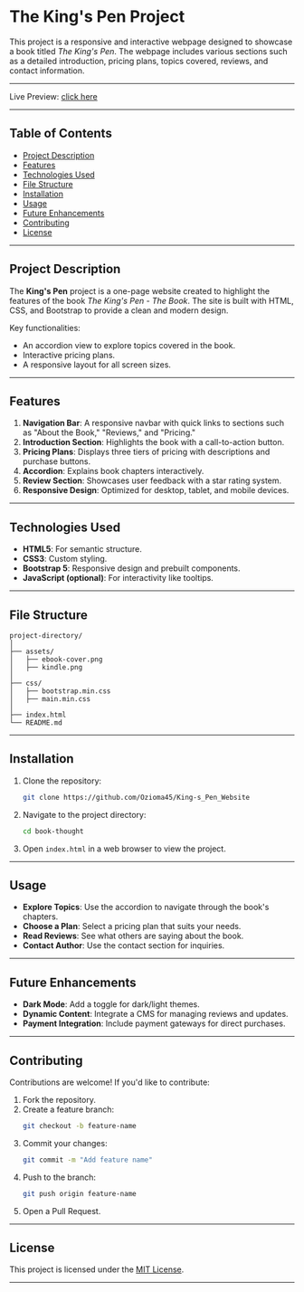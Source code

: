 # The King's Pen Project

This project is a responsive and interactive webpage designed to showcase a book titled _The King's Pen_. The webpage includes various sections such as a detailed introduction, pricing plans, topics covered, reviews, and contact information.

---

Live Preview: [click here](https://ozioma45.github.io/King-s_Pen_Website/)

---

## Table of Contents

- [Project Description](#project-description)
- [Features](#features)
- [Technologies Used](#technologies-used)
- [File Structure](#file-structure)
- [Installation](#installation)
- [Usage](#usage)
- [Future Enhancements](#future-enhancements)
- [Contributing](#contributing)
- [License](#license)

---

## Project Description

The **King's Pen** project is a one-page website created to highlight the features of the book _The King's Pen - The Book_. The site is built with HTML, CSS, and Bootstrap to provide a clean and modern design.

Key functionalities:

- An accordion view to explore topics covered in the book.
- Interactive pricing plans.
- A responsive layout for all screen sizes.

---

## Features

1. **Navigation Bar**: A responsive navbar with quick links to sections such as "About the Book," "Reviews," and "Pricing."
2. **Introduction Section**: Highlights the book with a call-to-action button.
3. **Pricing Plans**: Displays three tiers of pricing with descriptions and purchase buttons.
4. **Accordion**: Explains book chapters interactively.
5. **Review Section**: Showcases user feedback with a star rating system.
6. **Responsive Design**: Optimized for desktop, tablet, and mobile devices.

---

## Technologies Used

- **HTML5**: For semantic structure.
- **CSS3**: Custom styling.
- **Bootstrap 5**: Responsive design and prebuilt components.
- **JavaScript (optional)**: For interactivity like tooltips.

---

## File Structure

```
project-directory/
│
├── assets/
│   ├── ebook-cover.png
│   ├── kindle.png
│
├── css/
│   ├── bootstrap.min.css
│   ├── main.min.css
│
├── index.html
└── README.md
```

---

## Installation

1. Clone the repository:
   ```bash
   git clone https://github.com/Ozioma45/King-s_Pen_Website
   ```
2. Navigate to the project directory:
   ```bash
   cd book-thought
   ```
3. Open `index.html` in a web browser to view the project.

---

## Usage

- **Explore Topics**: Use the accordion to navigate through the book's chapters.
- **Choose a Plan**: Select a pricing plan that suits your needs.
- **Read Reviews**: See what others are saying about the book.
- **Contact Author**: Use the contact section for inquiries.

---

## Future Enhancements

- **Dark Mode**: Add a toggle for dark/light themes.
- **Dynamic Content**: Integrate a CMS for managing reviews and updates.
- **Payment Integration**: Include payment gateways for direct purchases.

---

## Contributing

Contributions are welcome! If you'd like to contribute:

1. Fork the repository.
2. Create a feature branch:
   ```bash
   git checkout -b feature-name
   ```
3. Commit your changes:
   ```bash
   git commit -m "Add feature name"
   ```
4. Push to the branch:
   ```bash
   git push origin feature-name
   ```
5. Open a Pull Request.

---

## License

This project is licensed under the [MIT License](LICENSE).

---

```

```
